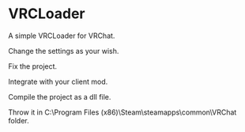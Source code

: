# VRCLoader

A simple VRCLoader for VRChat.

Change the settings as your wish. 

Fix the project.

Integrate with your client mod.

Compile the project as a dll file.

Throw it in C:\Program Files (x86)\Steam\steamapps\common\VRChat folder.
